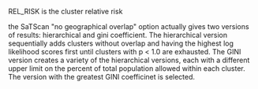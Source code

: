 REL_RISK is the cluster relative risk

the SaTScan "no geographical overlap" option actually gives two versions of results: hierarchical and gini coefficient.
The hierarchical version sequentially adds clusters without overlap and having the highest log likelihood scores first until clusters with p < 1.0 are exhausted.
The GINI version creates a variety of the hierarchical versions, each with a different upper limit on the percent of total population allowed within each cluster. The version with the greatest GINI coefficinet is selected.
